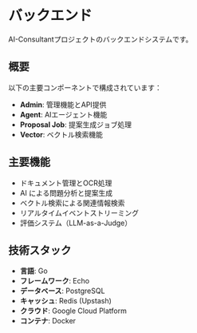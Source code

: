 # バックエンド

AI-Consultantプロジェクトのバックエンドシステムです。

## 概要

以下の主要コンポーネントで構成されています：

- **Admin**: 管理機能とAPI提供
- **Agent**: AIエージェント機能
- **Proposal Job**: 提案生成ジョブ処理
- **Vector**: ベクトル検索機能

## 主要機能

- ドキュメント管理とOCR処理
- AI による問題分析と提案生成
- ベクトル検索による関連情報検索
- リアルタイムイベントストリーミング
- 評価システム（LLM-as-a-Judge）

## 技術スタック

- **言語**: Go
- **フレームワーク**: Echo
- **データベース**: PostgreSQL
- **キャッシュ**: Redis (Upstash)
- **クラウド**: Google Cloud Platform
- **コンテナ**: Docker
